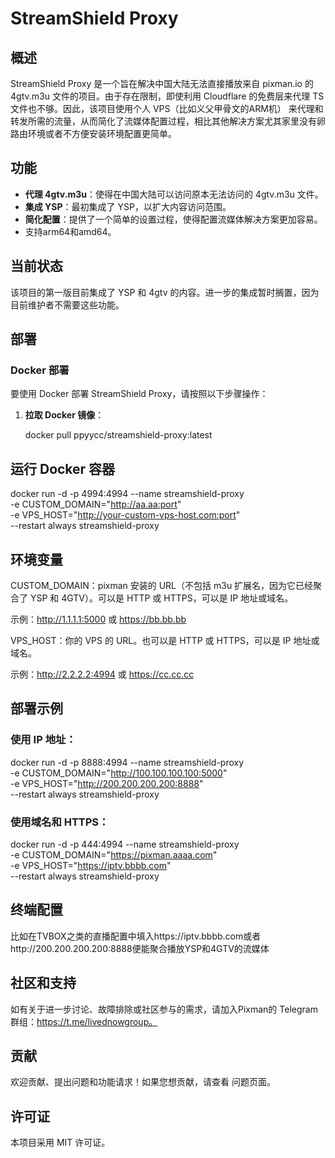 # StreamShield Proxy

## 概述

StreamShield Proxy 是一个旨在解决中国大陆无法直接播放来自 pixman.io 的 4gtv.m3u 文件的项目。由于存在限制，即使利用 Cloudflare 的免费层来代理 TS 文件也不够。因此，该项目使用个人 VPS（比如义父甲骨文的ARM机） 来代理和转发所需的流量，从而简化了流媒体配置过程，相比其他解决方案尤其家里没有卵路由环境或者不方便安装环境配置更简单。

## 功能

- **代理 4gtv.m3u**：使得在中国大陆可以访问原本无法访问的 4gtv.m3u 文件。
- **集成 YSP**：最初集成了 YSP，以扩大内容访问范围。
- **简化配置**：提供了一个简单的设置过程，使得配置流媒体解决方案更加容易。
- 支持arm64和amd64。


## 当前状态

该项目的第一版目前集成了 YSP 和 4gtv 的内容。进一步的集成暂时搁置，因为目前维护者不需要这些功能。

## 部署

### Docker 部署

要使用 Docker 部署 StreamShield Proxy，请按照以下步骤操作：

1. **拉取 Docker 镜像**：

   docker pull ppyycc/streamshield-proxy:latest

## 运行 Docker 容器

docker run -d -p 4994:4994 --name streamshield-proxy \
-e CUSTOM_DOMAIN="http://aa.aa:port" \
-e VPS_HOST="http://your-custom-vps-host.com:port" \
--restart always streamshield-proxy

## 环境变量


CUSTOM_DOMAIN：pixman 安装的 URL（不包括 m3u 扩展名，因为它已经聚合了 YSP 和 4GTV）。可以是 HTTP 或 HTTPS，可以是 IP 地址或域名。

示例：http://1.1.1.1:5000 或 https://bb.bb.bb



VPS_HOST：你的 VPS 的 URL。也可以是 HTTP 或 HTTPS，可以是 IP 地址或域名。

示例：http://2.2.2.2:4994 或 https://cc.cc.cc




## 部署示例


### 使用 IP 地址：
docker run -d -p 8888:4994 --name streamshield-proxy \
-e CUSTOM_DOMAIN="http://100.100.100.100:5000" \
-e VPS_HOST="http://200.200.200.200:8888" \
--restart always streamshield-proxy


### 使用域名和 HTTPS：
docker run -d -p 444:4994 --name streamshield-proxy \
-e CUSTOM_DOMAIN="https://pixman.aaaa.com" \
-e VPS_HOST="https://iptv.bbbb.com" \
--restart always streamshield-proxy

## 终端配置

比如在TVBOX之类的直播配置中填入https://iptv.bbbb.com或者http://200.200.200.200:8888便能聚合播放YSP和4GTV的流媒体

## 社区和支持

如有关于进一步讨论、故障排除或社区参与的需求，请加入Pixman的 Telegram 群组：https://t.me/livednowgroup。


## 贡献

欢迎贡献、提出问题和功能请求！如果您想贡献，请查看 问题页面。


## 许可证

本项目采用 MIT 许可证。
```
